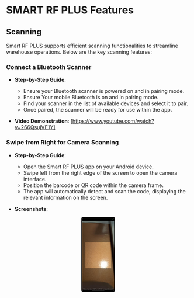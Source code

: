 # SMART RF PLUS Features


## **Scanning**

Smart RF PLUS supports efficient scanning functionalities to streamline warehouse operations. Below are the key scanning features:

### **Connect a Bluetooth Scanner**

- **Step-by-Step Guide**:
  - Ensure your Bluetooth scanner is powered on and in pairing mode.
  - Ensure Your mobile Bluetooth is  on and in pairing mode.
  - Find your scanner in the list of available devices and select it to pair.
  - Once paired, the scanner will be ready for use within the app.

  
- **Video Demonstration**:
  [https://www.youtube.com/watch?v=266QsujVE1Y]

### **Swipe from Right for Camera Scanning**

- **Step-by-Step Guide**:
  - Open the Smart RF PLUS app on your Android device.
  - Swipe left from the right edge of the screen to open the camera interface.
  - Position the barcode or QR code within the camera frame.
  - The app will automatically detect and scan the code, displaying the relevant information on the screen.

- **Screenshots**:
 <div style="text-align: center;">
  <img src="./attachments/Navigations/camerascanner.png" 
       alt="alphabetic" 
       style="height: 200px; margin: auto; display: block; cursor: zoom-in; 
              border: 2px solid #000000; border-radius: 4px;" 
       onclick="this.style.height='400px'; this.style.cursor='zoom-out';" 
       ondblclick="this.style.height='200px'; this.style.cursor='zoom-in';">
  </div>


